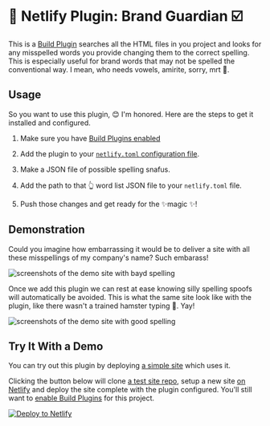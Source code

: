 # 🔌 Netlify Plugin: Brand Guardian ☑️

This is a [Build Plugin](https://docs.netlify.com/configure-builds/build-plugins/?utm_source=repo&utm_medium=brand-guardian-tzm&utm_campaign=devex) searches all the HTML files in you project and looks for any misspelled words you provide changing them to the correct spelling. This is especially useful for brand words that may not be spelled the conventional way. I mean, who needs vowels, amirite, sorry, mrt 😬.

## Usage

So you want to use this plugin, 😊 I'm honored. Here are the steps to get it installed and configured.

1. Make sure you have [Build Plugins enabled](https://docs.netlify.com/configure-builds/build-plugins/?utm_source=repo&utm_medium=brand-guardian-tzm&utm_campaign=devex#enable-build-plugins-beta)

2. Add the plugin to your [`netlify.toml` configuration file](https://docs.netlify.com/configure-builds/file-based-configuration/?utm_source=repo&utm_medium=brand-guardian-tzm&utm_campaign=devex).

3. Make a JSON file of possible spelling snafus.

4. Add the path to that 👆 word list JSON file to your `netlify.toml` file.

5. Push those changes and get ready for the ✨magic ✨!

## Demonstration

Could you imagine how embarrassing it would be to deliver a site with all these misspellings of my company's name? Such embarass!

![screenshots of the demo site with bayd spelling](https://res.cloudinary.com/dzkoxrsdj/image/upload/v1589598195/baydSpelling_a9xjm2.jpg)

Once we add this plugin we can rest at ease knowing silly spelling spoofs will automatically be avoided. This is what the same site look like with the plugin, like there wasn't a trained hamster typing 🐹. Yay!

![screenshots of the demo site with good spelling](https://res.cloudinary.com/dzkoxrsdj/image/upload/v1589598193/goodSpelling_ewvt2s.jpg)

## Try It With a Demo

You can try out this plugin by deploying [a simple site](https://demo-netlify-plugin-brand-guardian.netlify.app) which uses it.

Clicking the button below will clone [a test site repo](https://github.com/tzmanics/demo-netlify-plugin-brand-guardian), setup a new site [on Netlify](https://netlify.com?utm_source=repo&utm_medium=brand-guardian-tzm&utm_campaign=devex) and deploy the site complete with the plugin configured. You'll still want to [enable Build Plugins](https://docs.netlify.com/configure-builds/build-plugins/?utm_source=repo&utm_medium=brand-guardian-tzm&utm_campaign=devex#enable-build-plugins-beta) for this project.

[![Deploy to Netlify](https://www.netlify.com/img/deploy/button.svg)](https://app.netlify.com/start/deploy?repository=https://github.com/tzmanics/demo-netlify-plugin-brand-guardian)
